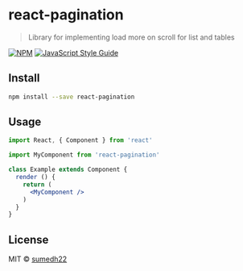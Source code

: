 # react-pagination

> Library for implementing load more on scroll for list and tables

[![NPM](https://img.shields.io/npm/v/react-pagination.svg)](https://www.npmjs.com/package/react-pagination) [![JavaScript Style Guide](https://img.shields.io/badge/code_style-standard-brightgreen.svg)](https://standardjs.com)

## Install

```bash
npm install --save react-pagination
```

## Usage

```jsx
import React, { Component } from 'react'

import MyComponent from 'react-pagination'

class Example extends Component {
  render () {
    return (
      <MyComponent />
    )
  }
}
```

## License

MIT © [sumedh22](https://github.com/sumedh22)
